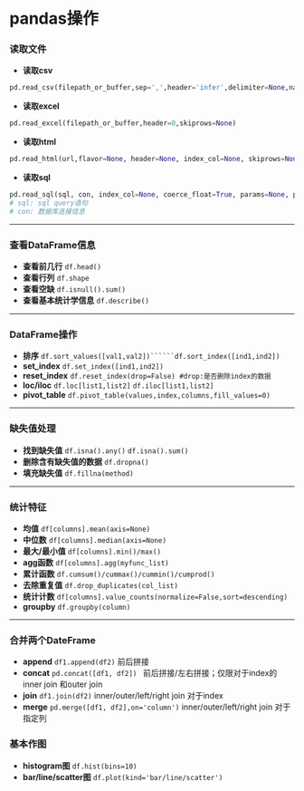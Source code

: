 # pandas操作
### 读取文件
- **读取csv**
```python
pd.read_csv(filepath_or_buffer,sep=',',header='infer',delimiter=None,names=None,index_col=None,dtype=None)
```
- **读取excel**
```python
pd.read_excel(filepath_or_buffer,header=0,skiprows=None)
```
- **读取html**
```python
pd.read_html(url,flavor=None, header=None, index_col=None, skiprows=None, attrs=None, parse_dates=False,encoding=None, decimal='.')
```
- **读取sql**
```python
pd.read_sql(sql, con, index_col=None, coerce_float=True, params=None, parse_dates=None, columns=None, chunksize=None)
# sql: sql query语句
# con: 数据库连接信息
```

***

### 查看DataFrame信息
- **查看前几行**	```df.head()```
- **查看行列**	```df.shape```
- **查看空缺**	```df.isnull().sum()```
- **查看基本统计学信息**	```df.describe()```

***

### DataFrame操作
- **排序**	```df.sort_values([val1,val2])``````df.sort_index([ind1,ind2])```
- **set_index**	```df.set_index([ind1,ind2])```
- **reset_index**	```df.reset_index(drop=False) #drop:是否删除index的数据```
- **loc/iloc** ```df.loc[list1,list2]``` ```df.iloc[list1,list2]```
- **pivot_table**	```df.pivot_table(values,index,columns,fill_values=0)```

***

### 缺失值处理
- **找到缺失值**	```df.isna().any()```	```df.isna().sum()```
- **删除含有缺失值的数据** ```df.dropna()```
- **填充缺失值** ```df.fillna(method)```

***

### 统计特征
- **均值** ```df[columns].mean(axis=None)```
- **中位数** ```df[columns].median(axis=None)```
- **最大/最小值**	```df[columns].min()/max()```
- **agg函数** ```df[columns].agg(myfunc_list)```
- **累计函数** ```df.cumsum()/cummax()/cummin()/cumprod()```
- **去除重复值** ```df.drop_duplicates(col_list)```
- **统计计数**	```df[columns].value_counts(normalize=False,sort=descending)```
- **groupby** ```df.groupby(column)```

***

### 合并两个DateFrame
- **append**	```df1.append(df2)``` 前后拼接
- **concat**	```pd.concat([df1, df2]) ``` 前后拼接/左右拼接；仅限对于index的inner join 和outer join
- **join**	```df1.join(df2)``` inner/outer/left/right join 对于index
- **merge**	```pd.merge([df1, df2],on='column')``` inner/outer/left/right join 对于指定列

### 基本作图
- **histogram图**	```df.hist(bins=10)```
- **bar/line/scatter图**	```df.plot(kind='bar/line/scatter')```